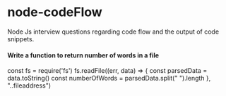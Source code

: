 # node-codeFlow
Node Js interview questions regarding code flow and the output of code snippets.

#### Write a function to return number of words in a file
const fs = require('fs')
fs.readFile((err, data) => {
 const parsedData = data.toString()
const numberOfWords = parsedData.split(" ").length
}, "..fileaddress")
